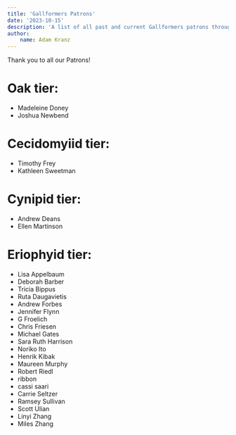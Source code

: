```yaml
---
title: 'Gallformers Patrons'
date: '2023-10-15'
description: 'A list of all past and current Gallformers patrons through Patreon.'
author:
    name: Adam Kranz
---
```


Thank you to all our Patrons!

# Oak tier:

- Madeleine Doney
- Joshua Newbend

# Cecidomyiid tier:

- Timothy Frey
- Kathleen Sweetman

# Cynipid tier:

- Andrew Deans
- Ellen Martinson

# Eriophyid tier:

- Lisa Appelbaum
- Deborah Barber
- Tricia Bippus
- Ruta Daugavietis
- Andrew Forbes
- Jennifer Flynn
- G Froelich
- Chris Friesen
- Michael Gates
- Sara Ruth Harrison
- Noriko Ito
- Henrik Kibak
- Maureen Murphy
- Robert Riedl
- ribbon
- cassi saari
- Carrie Seltzer
- Ramsey Sullivan
- Scott Ulian
- Linyi Zhang
- Miles Zhang
